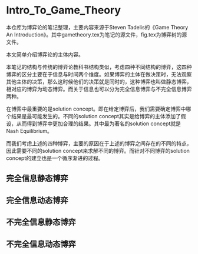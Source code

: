 # Intro_To_Game_Theory
本仓库为博弈论的笔记整理，主要内容来源于Steven Tadelis的《Game Theory An Introduction》。其中gametheory.tex为笔记的源文件，fig.tex为博弈树的源文件。

本文简单介绍博弈论的主体内容。

本笔记的结构与传统的博弈论教科书结构类似，考虑四种不同结构的博弈，这四种博弈的区分主要在于信息与时间两个维度。如果博弈的主体在做决策时，无法观察其他主体的决策，那么这时候他们的决策就是同时的，这种博弈也叫做静态博弈，相对应的博弈为动态博弈。而关于信息也可以分为完全信息博弈与不完全信息博弈两种。

在博弈中最重要的是solution concept。即在给定博弈后，我们需要确定博弈中哪个结果是最可能发生的。不同的solution concept其实是给博弈的主体添加了假设，从而得到博弈中更加合理的结果。其中最为著名的solution concept就是Nash Equilibrium。

而我们考虑上述的四种博弈，主要的原因在于上述的博弈之间存在的不同的特点，因此需要不同的solution concept来求解不同的博弈。而针对不同博弈的solution concept的建立也是一个循序渐进的过程。

## 完全信息静态博弈

## 完全信息动态博弈

## 不完全信息静态博弈

## 不完全信息动态博弈